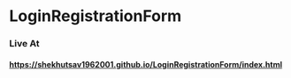 # LoginRegistrationForm

### Live At

#### https://shekhutsav1962001.github.io/LoginRegistrationForm/index.html
